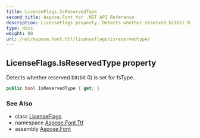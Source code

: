 ```yaml
---
title: LicenseFlags.IsReservedType
second_title: Aspose.Font for .NET API Reference
description: LicenseFlags property. Detects whether reserved bitbit 0 is set for fsType
type: docs
weight: 80
url: /net/aspose.font.ttf/licenseflags/isreservedtype/
---
```

## LicenseFlags.IsReservedType property

Detects whether reserved bit(bit 0) is set for fsType.

```csharp
public bool IsReservedType { get; }
```

### See Also

* class [LicenseFlags](../)
* namespace [Aspose.Font.Ttf](../../licenseflags/)
* assembly [Aspose.Font](../../../)


